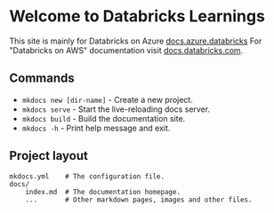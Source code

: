 # Welcome to Databricks Learnings

This site is mainly for Databricks on Azure [docs.azure.databricks](https://docs.microsoft.com/en-us/azure/databricks/)
For "Databricks on AWS" documentation visit [docs.databricks.com](https://docs.databricks.com/).

## Commands

* `mkdocs new [dir-name]` - Create a new project.
* `mkdocs serve` - Start the live-reloading docs server.
* `mkdocs build` - Build the documentation site.
* `mkdocs -h` - Print help message and exit.

## Project layout

    mkdocs.yml    # The configuration file.
    docs/
        index.md  # The documentation homepage.
        ...       # Other markdown pages, images and other files.
